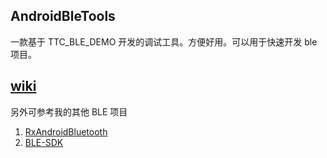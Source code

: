 ## AndroidBleTools

一款基于 TTC_BLE_DEMO 开发的调试工具。方便好用。可以用于快速开发 ble 项目。

## [wiki](https://github.com/hgncxzy/AndroidBleTools/tree/master/wiki)

另外可参考我的其他 BLE 项目

1. [RxAndroidBluetooth](https://github.com/hgncxzy/RxAndroidBluetooth)
2. [BLE-SDK](https://github.com/hgncxzy/BLE-SDK)

